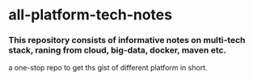 # all-platform-tech-notes

### This repository consists of informative notes on multi-tech stack, raning from cloud, big-data, docker, maven etc.
a one-stop repo to get ths gist of different platform in short.

